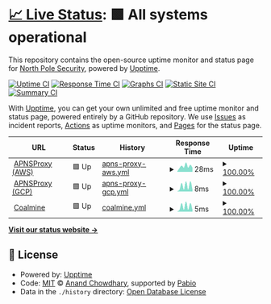 # [📈 Live Status](https://northpolesec.github.io/status): <!--live status--> **🟩 All systems operational**

This repository contains the open-source uptime monitor and status page for [North Pole Security](https://northpolesec.com), powered by [Upptime](https://github.com/upptime/upptime).

[![Uptime CI](https://github.com/northpolesec/status/workflows/Uptime%20CI/badge.svg)](https://github.com/northpolesec/status/actions?query=workflow%3A%22Uptime+CI%22)
[![Response Time CI](https://github.com/northpolesec/status/workflows/Response%20Time%20CI/badge.svg)](https://github.com/northpolesec/status/actions?query=workflow%3A%22Response+Time+CI%22)
[![Graphs CI](https://github.com/northpolesec/status/workflows/Graphs%20CI/badge.svg)](https://github.com/northpolesec/status/actions?query=workflow%3A%22Graphs+CI%22)
[![Static Site CI](https://github.com/northpolesec/status/workflows/Static%20Site%20CI/badge.svg)](https://github.com/northpolesec/status/actions?query=workflow%3A%22Static+Site+CI%22)
[![Summary CI](https://github.com/northpolesec/status/workflows/Summary%20CI/badge.svg)](https://github.com/northpolesec/status/actions?query=workflow%3A%22Summary+CI%22)

With [Upptime](https://upptime.js.org), you can get your own unlimited and free uptime monitor and status page, powered entirely by a GitHub repository. We use [Issues](https://github.com/northpolesec/status/issues) as incident reports, [Actions](https://github.com/northpolesec/status/actions) as uptime monitors, and [Pages](https://northpolesec.github.io/status) for the status page.

<!--start: status pages-->
<!-- This summary is generated by Upptime (https://github.com/upptime/upptime) -->
<!-- Do not edit this manually, your changes will be overwritten -->
<!-- prettier-ignore -->
| URL | Status | History | Response Time | Uptime |
| --- | ------ | ------- | ------------- | ------ |
| <img alt="" src="https://icons.duckduckgo.com/ip3/null.ico" height="13"> [APNSProxy (AWS)](apnsproxy-aws.workshop.cloud) | 🟩 Up | [apns-proxy-aws.yml](https://github.com/northpolesec/status/commits/HEAD/history/apns-proxy-aws.yml) | <details><summary><img alt="Response time graph" src="./graphs/apns-proxy-aws/response-time-week.png" height="20"> 28ms</summary><br><a href="https://status.northpole.security/history/apns-proxy-aws"><img alt="Response time 30" src="https://img.shields.io/endpoint?url=https%3A%2F%2Fraw.githubusercontent.com%2Fnorthpolesec%2Fstatus%2FHEAD%2Fapi%2Fapns-proxy-aws%2Fresponse-time.json"></a><br><a href="https://status.northpole.security/history/apns-proxy-aws"><img alt="24-hour response time 18" src="https://img.shields.io/endpoint?url=https%3A%2F%2Fraw.githubusercontent.com%2Fnorthpolesec%2Fstatus%2FHEAD%2Fapi%2Fapns-proxy-aws%2Fresponse-time-day.json"></a><br><a href="https://status.northpole.security/history/apns-proxy-aws"><img alt="7-day response time 28" src="https://img.shields.io/endpoint?url=https%3A%2F%2Fraw.githubusercontent.com%2Fnorthpolesec%2Fstatus%2FHEAD%2Fapi%2Fapns-proxy-aws%2Fresponse-time-week.json"></a><br><a href="https://status.northpole.security/history/apns-proxy-aws"><img alt="30-day response time 29" src="https://img.shields.io/endpoint?url=https%3A%2F%2Fraw.githubusercontent.com%2Fnorthpolesec%2Fstatus%2FHEAD%2Fapi%2Fapns-proxy-aws%2Fresponse-time-month.json"></a><br><a href="https://status.northpole.security/history/apns-proxy-aws"><img alt="1-year response time 30" src="https://img.shields.io/endpoint?url=https%3A%2F%2Fraw.githubusercontent.com%2Fnorthpolesec%2Fstatus%2FHEAD%2Fapi%2Fapns-proxy-aws%2Fresponse-time-year.json"></a></details> | <details><summary><a href="https://status.northpole.security/history/apns-proxy-aws">100.00%</a></summary><a href="https://status.northpole.security/history/apns-proxy-aws"><img alt="All-time uptime 100.00%" src="https://img.shields.io/endpoint?url=https%3A%2F%2Fraw.githubusercontent.com%2Fnorthpolesec%2Fstatus%2FHEAD%2Fapi%2Fapns-proxy-aws%2Fuptime.json"></a><br><a href="https://status.northpole.security/history/apns-proxy-aws"><img alt="24-hour uptime 100.00%" src="https://img.shields.io/endpoint?url=https%3A%2F%2Fraw.githubusercontent.com%2Fnorthpolesec%2Fstatus%2FHEAD%2Fapi%2Fapns-proxy-aws%2Fuptime-day.json"></a><br><a href="https://status.northpole.security/history/apns-proxy-aws"><img alt="7-day uptime 100.00%" src="https://img.shields.io/endpoint?url=https%3A%2F%2Fraw.githubusercontent.com%2Fnorthpolesec%2Fstatus%2FHEAD%2Fapi%2Fapns-proxy-aws%2Fuptime-week.json"></a><br><a href="https://status.northpole.security/history/apns-proxy-aws"><img alt="30-day uptime 100.00%" src="https://img.shields.io/endpoint?url=https%3A%2F%2Fraw.githubusercontent.com%2Fnorthpolesec%2Fstatus%2FHEAD%2Fapi%2Fapns-proxy-aws%2Fuptime-month.json"></a><br><a href="https://status.northpole.security/history/apns-proxy-aws"><img alt="1-year uptime 100.00%" src="https://img.shields.io/endpoint?url=https%3A%2F%2Fraw.githubusercontent.com%2Fnorthpolesec%2Fstatus%2FHEAD%2Fapi%2Fapns-proxy-aws%2Fuptime-year.json"></a></details>
| <img alt="" src="https://icons.duckduckgo.com/ip3/null.ico" height="13"> [APNSProxy (GCP)](apnsproxy-gcp.workshop.cloud) | 🟩 Up | [apns-proxy-gcp.yml](https://github.com/northpolesec/status/commits/HEAD/history/apns-proxy-gcp.yml) | <details><summary><img alt="Response time graph" src="./graphs/apns-proxy-gcp/response-time-week.png" height="20"> 8ms</summary><br><a href="https://status.northpole.security/history/apns-proxy-gcp"><img alt="Response time 6" src="https://img.shields.io/endpoint?url=https%3A%2F%2Fraw.githubusercontent.com%2Fnorthpolesec%2Fstatus%2FHEAD%2Fapi%2Fapns-proxy-gcp%2Fresponse-time.json"></a><br><a href="https://status.northpole.security/history/apns-proxy-gcp"><img alt="24-hour response time 7" src="https://img.shields.io/endpoint?url=https%3A%2F%2Fraw.githubusercontent.com%2Fnorthpolesec%2Fstatus%2FHEAD%2Fapi%2Fapns-proxy-gcp%2Fresponse-time-day.json"></a><br><a href="https://status.northpole.security/history/apns-proxy-gcp"><img alt="7-day response time 8" src="https://img.shields.io/endpoint?url=https%3A%2F%2Fraw.githubusercontent.com%2Fnorthpolesec%2Fstatus%2FHEAD%2Fapi%2Fapns-proxy-gcp%2Fresponse-time-week.json"></a><br><a href="https://status.northpole.security/history/apns-proxy-gcp"><img alt="30-day response time 7" src="https://img.shields.io/endpoint?url=https%3A%2F%2Fraw.githubusercontent.com%2Fnorthpolesec%2Fstatus%2FHEAD%2Fapi%2Fapns-proxy-gcp%2Fresponse-time-month.json"></a><br><a href="https://status.northpole.security/history/apns-proxy-gcp"><img alt="1-year response time 6" src="https://img.shields.io/endpoint?url=https%3A%2F%2Fraw.githubusercontent.com%2Fnorthpolesec%2Fstatus%2FHEAD%2Fapi%2Fapns-proxy-gcp%2Fresponse-time-year.json"></a></details> | <details><summary><a href="https://status.northpole.security/history/apns-proxy-gcp">100.00%</a></summary><a href="https://status.northpole.security/history/apns-proxy-gcp"><img alt="All-time uptime 100.00%" src="https://img.shields.io/endpoint?url=https%3A%2F%2Fraw.githubusercontent.com%2Fnorthpolesec%2Fstatus%2FHEAD%2Fapi%2Fapns-proxy-gcp%2Fuptime.json"></a><br><a href="https://status.northpole.security/history/apns-proxy-gcp"><img alt="24-hour uptime 100.00%" src="https://img.shields.io/endpoint?url=https%3A%2F%2Fraw.githubusercontent.com%2Fnorthpolesec%2Fstatus%2FHEAD%2Fapi%2Fapns-proxy-gcp%2Fuptime-day.json"></a><br><a href="https://status.northpole.security/history/apns-proxy-gcp"><img alt="7-day uptime 100.00%" src="https://img.shields.io/endpoint?url=https%3A%2F%2Fraw.githubusercontent.com%2Fnorthpolesec%2Fstatus%2FHEAD%2Fapi%2Fapns-proxy-gcp%2Fuptime-week.json"></a><br><a href="https://status.northpole.security/history/apns-proxy-gcp"><img alt="30-day uptime 100.00%" src="https://img.shields.io/endpoint?url=https%3A%2F%2Fraw.githubusercontent.com%2Fnorthpolesec%2Fstatus%2FHEAD%2Fapi%2Fapns-proxy-gcp%2Fuptime-month.json"></a><br><a href="https://status.northpole.security/history/apns-proxy-gcp"><img alt="1-year uptime 100.00%" src="https://img.shields.io/endpoint?url=https%3A%2F%2Fraw.githubusercontent.com%2Fnorthpolesec%2Fstatus%2FHEAD%2Fapi%2Fapns-proxy-gcp%2Fuptime-year.json"></a></details>
| <img alt="" src="https://icons.duckduckgo.com/ip3/null.ico" height="13"> [Coalmine](coalmine.northpole.security) | 🟩 Up | [coalmine.yml](https://github.com/northpolesec/status/commits/HEAD/history/coalmine.yml) | <details><summary><img alt="Response time graph" src="./graphs/coalmine/response-time-week.png" height="20"> 5ms</summary><br><a href="https://status.northpole.security/history/coalmine"><img alt="Response time 5" src="https://img.shields.io/endpoint?url=https%3A%2F%2Fraw.githubusercontent.com%2Fnorthpolesec%2Fstatus%2FHEAD%2Fapi%2Fcoalmine%2Fresponse-time.json"></a><br><a href="https://status.northpole.security/history/coalmine"><img alt="24-hour response time 7" src="https://img.shields.io/endpoint?url=https%3A%2F%2Fraw.githubusercontent.com%2Fnorthpolesec%2Fstatus%2FHEAD%2Fapi%2Fcoalmine%2Fresponse-time-day.json"></a><br><a href="https://status.northpole.security/history/coalmine"><img alt="7-day response time 5" src="https://img.shields.io/endpoint?url=https%3A%2F%2Fraw.githubusercontent.com%2Fnorthpolesec%2Fstatus%2FHEAD%2Fapi%2Fcoalmine%2Fresponse-time-week.json"></a><br><a href="https://status.northpole.security/history/coalmine"><img alt="30-day response time 5" src="https://img.shields.io/endpoint?url=https%3A%2F%2Fraw.githubusercontent.com%2Fnorthpolesec%2Fstatus%2FHEAD%2Fapi%2Fcoalmine%2Fresponse-time-month.json"></a><br><a href="https://status.northpole.security/history/coalmine"><img alt="1-year response time 5" src="https://img.shields.io/endpoint?url=https%3A%2F%2Fraw.githubusercontent.com%2Fnorthpolesec%2Fstatus%2FHEAD%2Fapi%2Fcoalmine%2Fresponse-time-year.json"></a></details> | <details><summary><a href="https://status.northpole.security/history/coalmine">100.00%</a></summary><a href="https://status.northpole.security/history/coalmine"><img alt="All-time uptime 100.00%" src="https://img.shields.io/endpoint?url=https%3A%2F%2Fraw.githubusercontent.com%2Fnorthpolesec%2Fstatus%2FHEAD%2Fapi%2Fcoalmine%2Fuptime.json"></a><br><a href="https://status.northpole.security/history/coalmine"><img alt="24-hour uptime 100.00%" src="https://img.shields.io/endpoint?url=https%3A%2F%2Fraw.githubusercontent.com%2Fnorthpolesec%2Fstatus%2FHEAD%2Fapi%2Fcoalmine%2Fuptime-day.json"></a><br><a href="https://status.northpole.security/history/coalmine"><img alt="7-day uptime 100.00%" src="https://img.shields.io/endpoint?url=https%3A%2F%2Fraw.githubusercontent.com%2Fnorthpolesec%2Fstatus%2FHEAD%2Fapi%2Fcoalmine%2Fuptime-week.json"></a><br><a href="https://status.northpole.security/history/coalmine"><img alt="30-day uptime 100.00%" src="https://img.shields.io/endpoint?url=https%3A%2F%2Fraw.githubusercontent.com%2Fnorthpolesec%2Fstatus%2FHEAD%2Fapi%2Fcoalmine%2Fuptime-month.json"></a><br><a href="https://status.northpole.security/history/coalmine"><img alt="1-year uptime 100.00%" src="https://img.shields.io/endpoint?url=https%3A%2F%2Fraw.githubusercontent.com%2Fnorthpolesec%2Fstatus%2FHEAD%2Fapi%2Fcoalmine%2Fuptime-year.json"></a></details>

<!--end: status pages-->

[**Visit our status website →**](https://northpolesec.github.io/status)

## 📄 License

- Powered by: [Upptime](https://github.com/upptime/upptime)
- Code: [MIT](./LICENSE) © [Anand Chowdhary](https://anandchowdhary.com), supported by [Pabio](https://pabio.com)
- Data in the `./history` directory: [Open Database License](https://opendatacommons.org/licenses/odbl/1-0/)
